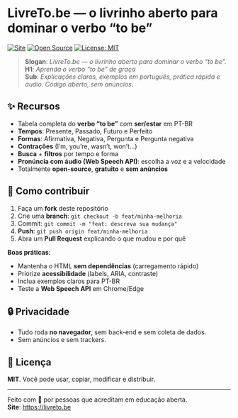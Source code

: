 # LivreTo.be — o livrinho aberto para dominar o verbo “to be”

[![Site](https://img.shields.io/badge/site-livreto.be-0b1020?logo=google-chrome&logoColor=white)](https://livreto.be)
[![Open Source](https://img.shields.io/badge/open--source-100%25-brightgreen.svg)](https://github.com/SEU_USUARIO/livretobe)
[![License: MIT](https://img.shields.io/badge/license-MIT-blue.svg)](LICENSE)

> **Slogan**: _LivreTo.be — o livrinho aberto para dominar o verbo “to be”._  
> **H1**: _Aprenda o verbo “to be” de graça_  
> **Sub**: _Explicações claras, exemplos em português, prática rápida e áudio. Código aberto, sem anúncios._

## ✨ Recursos
- Tabela completa do **verbo “to be”** com **ser/estar** em PT-BR
- **Tempos**: Presente, Passado, Futuro e Perfeito
- **Formas**: Afirmativa, Negativa, Pergunta e Pergunta negativa
- **Contrações** (I’m, you’re, wasn’t, won’t…)
- **Busca** + **filtros** por tempo e forma
- **Pronúncia com áudio (Web Speech API)**: escolha a voz e a velocidade
- Totalmente **open-source**, **gratuito** e **sem anúncios**

## 🤝 Como contribuir
1. Faça um **fork** deste repositório
2. Crie uma **branch**: `git checkout -b feat/minha-melhoria`
3. Commit: `git commit -m "feat: descreva sua mudança"`
4. **Push**: `git push origin feat/minha-melhoria`
5. Abra um **Pull Request** explicando o que mudou e por quê

**Boas práticas**:
- Mantenha o HTML **sem dependências** (carregamento rápido)
- Priorize **acessibilidade** (labels, ARIA, contraste)
- Inclua exemplos claros para PT-BR
- Teste a **Web Speech API** em Chrome/Edge

## 🔒 Privacidade
- Tudo roda **no navegador**, sem back-end e sem coleta de dados.
- Sem anúncios e sem trackers.

## 📄 Licença
**MIT**. Você pode usar, copiar, modificar e distribuir.

---

Feito com 💙 por pessoas que acreditam em educação aberta.  
**Site**: https://livreto.be
